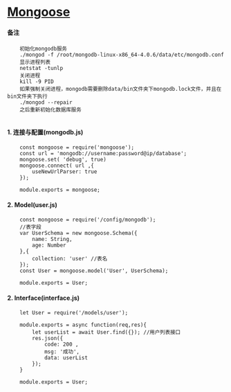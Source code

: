 <!--
 * @Description: 
 * @version: 1.0.0
 * @Author: nk
 * @Date: 2019-08-08 20:40:18
 * @LastEditTime: 2019-09-05 00:40:43
 -->
# [Mongoose](http://mongoosejs.net/docs/api.html)

#### 备注
```
    初始化mongodb服务
    ./mongod -f /root/mongodb-linux-x86_64-4.0.6/data/etc/mongodb.conf
    显示进程列表
    netstat -tunlp
    关闭进程
    kill -9 PID
    如果强制关闭进程，mongodb需要删除data/bin文件夹下mongodb.lock文件，并且在bin文件夹下执行
    ./mongod --repair
    之后重新初始化数据库服务
    
```

#### 1. 连接与配置(mongodb.js)

```
    const mongoose = require('mongoose');
    const url = 'mongodb://username:password@ip/database';
    mongoose.set( 'debug', true)
    mongoose.connect( url ,{
        useNewUrlParser: true
    });

    module.exports = mongoose;
```

#### 2. Model(user.js)

```
    const mongoose = require('/config/mongodb');
    //表字段
    var UserSchema = new mongoose.Schema({
        name: String,
        age: Number
    },{
        collection: 'user' //表名
    });
    const User = mongoose.model('User', UserSchema);

    module.exports = User;
```

#### 2. Interface(interface.js)

```
    let User = require('/models/user');

    module.exports = async function(req,res){
        let userList = await User.find({}); //用户列表接口
        res.json({
            code: 200 ,
            msg: '成功',
            data: userList
        });
    }

    module.exports = User;
```